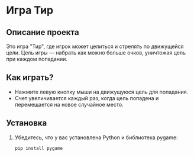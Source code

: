 # Игра Тир

## Описание проекта
Это игра "Тир", где игрок может целиться и стрелять по движущейся цели. Цель игры — набрать как можно больше очков, уничтожая цель при каждом попадании.

## Как играть?
- Нажмите левую кнопку мыши на движущуюся цель для попадания.
- Счет увеличивается каждый раз, когда цель попадена и перемещается на новое случайное место.

## Установка
1. Убедитесь, что у вас установлена Python и библиотека pygame:
    ```bash
    pip install pygame
